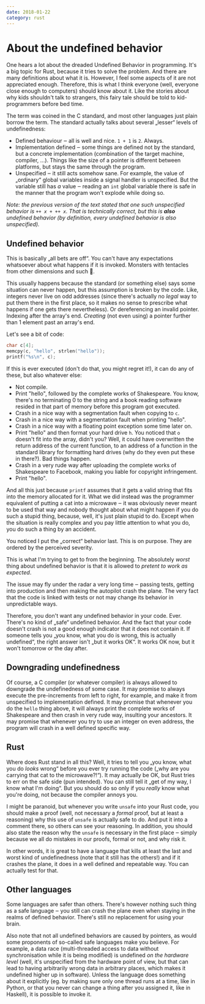 ```yaml
---
date: 2018-01-22
category: rust
---
```

# About the undefined behavior

One hears a lot about the dreaded Undefined Behavior in programming. It's a big
topic for Rust, because it tries to solve the problem. And there are many
definitions about what it is. However, I feel some aspects of it are not
appreciated enough. Therefore, this is what I think everyone (well, everyone
close enough to computers) should know about it. Like the stories about why kids
shouldn't talk to strangers, this fairy tale should be told to kid-programmers
before bed time.

The term was coined in the C standard, and most other languages just plain
borrow the term. The standard actually talks about several „lesser“ levels of
undefinedness:

* Defined behaviour ‒ all is well and nice. `1 + 1` is `2`. Always.
* Implementation defined ‒ some things are defined not by the standard, but a
  concrete implementation (combination of the target machine, compiler,
  ...). Things like the size of a pointer is different between platforms, but
  stays the same through the program.
* Unspecified ‒ it still acts somehow sane. For example, the value of „ordinary“
  global variables inside a signal handler is unspecified. But the variable
  still has *a* value ‒ reading an `int` global variable there is safe in the
  manner that the program won't explode while doing so.

*Note: the previous version of the text stated that one such unspecified
behavior is `++ x + ++ x`. That is technically correct, but this is **also**
undefined behavior (by definition, every undefined behavior is also
unspecified).*

## Undefined behavior

This is basically „all bets are off“. You can't have any expectations whatsoever
about what happens if it is invoked. Monsters with tentacles from other
dimensions and such 🐙.

This usually happens because the standard (or something else) says some
situation can never happen, but this assumption is broken by the code. Like,
integers never live on odd addresses (since there's actually no *legal* way to
put them there in the first place, so it makes no sense to prescribe what
happens if one gets there nevertheless). Or dereferencing an invalid pointer.
Indexing after the array's end. *Creating* (not even using) a pointer further
than 1 element past an array's end.

Let's see a bit of code:

```C
char c[4];
memcpy(c, "hello", strlen("hello"));
printf("%s\n", c);
```

If this is ever executed (don't do that, you might regret it!), it can do any
of these, but also whatever else:

* Not compile.
* Print "hello", followed by the complete works of Shakespeare. You know,
  there's no terminating 0 to the string and a book reading software resided in
  that part of memory before this program got executed.
* Crash in a nice way with a segmentation fault when copying to `c`.
* Crash in a nice way with a segmentation fault when printing "hello".
* Crash in a nice way with a floating point exception some time later on.
* Print "hello" and then format your hard drive `h`. You noticed that `o`
  doesn't fit into the array, didn't you? Well, it could have overwritten the
  return address of the current function, to an address of a function in the
  standard library for formatting hard drives (why do they even put these in
  there?). Bad things happen.
* Crash in a very rude way after uploading the complete works of Shakespeare to
  Facebook, making you liable for copyright infringement.
* Print "hello".

And all this just because `printf` assumes that it gets a valid string that
fits into the memory allocated for it. What we did instead was the programmer
equivalent of putting a cat into a microwave ‒ it was obviously never meant to
be used that way and nobody thought about what might happen if you do such a
stupid thing, because, well, it's just plain stupid to do. Except when the
situation is really complex and you pay little attention to what you do, you
do such a thing by an accident.

You noticed I put the „correct“ behavior last. This is on purpose. They are
ordered by the perceived severity.

This is what I'm trying to get to from the beginning. The absolutely *worst*
thing about undefined behavior is that it is allowed to *pretent to work as
expected*.

The issue may fly under the radar a very long time ‒ passing tests, getting into
production and then making the autopilot crash the plane. The very fact that the
code is linked with tests or not may change its behavior in unpredictable ways.

Therefore, you don't want any undefined behavior in your code. Ever. There's no
kind of „safe“ undefined behavior. And the fact that your code doesn't crash is
not a good enough indicator that it does not contain it. If someone tells you
„you know, what you do is wrong, this is actually undefined“, the right answer
isn't „but it works OK“. It works OK now, but it won't tomorrow or the day
after.

## Downgrading undefinedness

Of course, a C compiler (or whatever compiler) is always allowed to downgrade
the undefinedness of some case. It may promise to always execute the
pre-increments from left to right, for example, and make it from unspecified to
implementation defined. It may promise that whenever you do the `hello` thing
above, it will always print the complete works of Shakespeare and then crash in
very rude way, insulting your ancestors. It may promise that whenever you try to
use an integer on even address, the program will crash in a well defined
specific way.

## Rust

Where does Rust stand in all this? Well, it tries to tell you „you know, what
you do *looks* wrong“ before you ever try running the code („why are you
carrying that cat to the microwave?!“). It may actually be OK, but Rust tries
to err on the safe side (pun intended). You can still tell it „get of my way, I
know what I'm doing“. But you should do so only if you *really* know what you're
doing, not because the compiler annoys you.

I might be paranoid, but whenever you write `unsafe` into your Rust code, you
should make a proof (well, not necessary a *formal* proof, but at least a
reasoning) why this use of `unsafe` is actually safe to do. And put it into a
comment there, so others can see your reasoning. In addition, you should also
state the reason why the `unsafe` is necessary in the first place ‒ simply
because we all do mistakes in our proofs, formal or not, and why risk it.

In other words, it is great to have a language that kills at least the last and
worst kind of undefinedness (note that it still has the others!) and if it
crashes the plane, it does in a well defined and repeatable way. You can
actually test for that.

## Other languages

Some languages are safer than others. There's however nothing such thing as a
safe language ‒ you still can crash the plane even when staying in the realms of
defined behavior. There's still no replacement for using your brain.

Also note that not all undefined behaviors are caused by pointers, as would some
proponents of so-called safe languages make you believe. For example, a data
race (multi-threaded access to data without synchronisation while it is being
modified) is undefined *on the hardware level* (well, it's unspecified from the
hardware point of view, but that can lead to having arbitrarily wrong data in
arbitrary places, which makes it undefined higher up in software). Unless the
language does something about it explicitly (eg. by making sure only one thread
runs at a time, like in Python, or that you never can change a thing after you
assigned it, like in Haskell), it is possible to invoke it.

